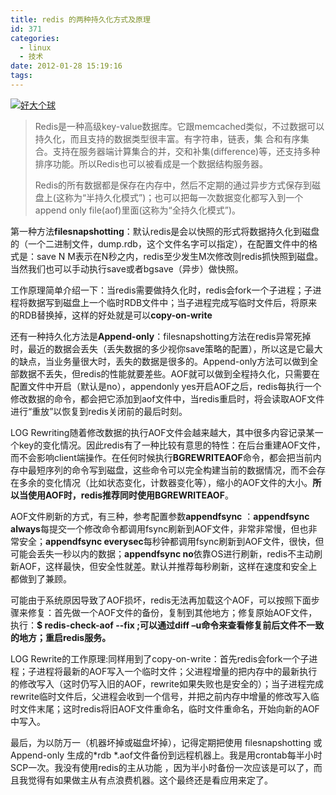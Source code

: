 ```yaml
---
title: redis 的两种持久化方式及原理
id: 371
categories:
  - linux
  - 技术
date: 2012-01-28 15:19:16
tags:
---
```


[![好大个球](http://www.m690.com/wp-content/uploads/2012/01/女儿.jpg "女儿")](http://www.m690.com/wp-content/uploads/2012/01/女儿.jpg)

> Redis是一种高级key-value数据库。它跟memcached类似，不过数据可以持久化，而且支持的数据类型很丰富。有字符串，链表，集 合和有序集合。支持在服务器端计算集合的并，交和补集(difference)等，还支持多种排序功能。所以Redis也可以被看成是一个数据结构服务器。> 
> Redis的所有数据都是保存在内存中，然后不定期的通过异步方式保存到磁盘上(这称为“半持久化模式”)；也可以把每一次数据变化都写入到一个append only file(aof)里面(这称为“全持久化模式”)。

第一种方法**filesnapshotting**：默认redis是会以快照的形式将数据持久化到磁盘的（一个二进制文件，dump.rdb，这个文件名字可以指定），在配置文件中的格式是：save N M表示在N秒之内，redis至少发生M次修改则redis抓快照到磁盘。当然我们也可以手动执行save或者bgsave（异步）做快照。

工作原理简单介绍一下：当redis需要做持久化时，redis会fork一个子进程；子进程将数据写到磁盘上一个临时RDB文件中；当子进程完成写临时文件后，将原来的RDB替换掉，这样的好处就是可以**copy-on-write**

还有一种持久化方法是**Append-only**：filesnapshotting方法在redis异常死掉时，最近的数据会丢失（丢失数据的多少视你save策略的配置），所以这是它最大的缺点，当业务量很大时，丢失的数据是很多的。Append-only方法可以做到全部数据不丢失，但redis的性能就要差些。AOF就可以做到全程持久化，只需要在配置文件中开启（默认是no），appendonly yes开启AOF之后，redis每执行一个修改数据的命令，都会把它添加到aof文件中，当redis重启时，将会读取AOF文件进行“重放”以恢复到redis关闭前的最后时刻。

LOG Rewriting随着修改数据的执行AOF文件会越来越大，其中很多内容记录某一个key的变化情况。因此redis有了一种比较有意思的特性：在后台重建AOF文件，而不会影响client端操作。在任何时候执行**BGREWRITEAOF**命令，都会把当前内存中最短序列的命令写到磁盘，这些命令可以完全构建当前的数据情况，而不会存在多余的变化情况（比如状态变化，计数器变化等），缩小的AOF文件的大小。**所以当使用AOF时，redis推荐同时使用BGREWRITEAOF**。

AOF文件刷新的方式，有三种，参考配置参数**appendfsync** ：**appendfsync always**每提交一个修改命令都调用fsync刷新到AOF文件，非常非常慢，但也非常安全；**appendfsync everysec**每秒钟都调用fsync刷新到AOF文件，很快，但可能会丢失一秒以内的数据；**appendfsync no**依靠OS进行刷新，redis不主动刷新AOF，这样最快，但安全性就差。默认并推荐每秒刷新，这样在速度和安全上都做到了兼顾。

可能由于系统原因导致了AOF损坏，redis无法再加载这个AOF，可以按照下面步骤来修复：首先做一个AOF文件的备份，复制到其他地方；修复原始AOF文件，执行：**$ redis-check-aof --fix ;可以通过diff –u命令来查看修复前后文件不一致的地方；重启redis服务。**

LOG Rewrite的工作原理:同样用到了copy-on-write：首先redis会fork一个子进程；子进程将最新的AOF写入一个临时文件；父进程增量的把内存中的最新执行的修改写入（这时仍写入旧的AOF，rewrite如果失败也是安全的）；当子进程完成rewrite临时文件后，父进程会收到一个信号，并把之前内存中增量的修改写入临时文件末尾；这时redis将旧AOF文件重命名，临时文件重命名，开始向新的AOF中写入。

最后，为以防万一（机器坏掉或磁盘坏掉），记得定期把使用 filesnapshotting 或 Append-only 生成的*rdb *.aof文件备份到远程机器上。我是用crontab每半小时SCP一次。我没有使用redis的主从功能 ，因为半小时备份一次应该是可以了，而且我觉得有如果做主从有点浪费机器。这个最终还是看应用来定了。
